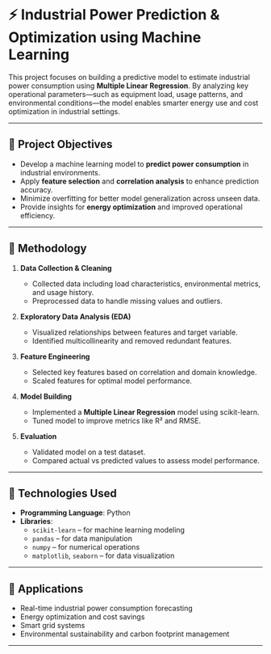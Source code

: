 
# ⚡ Industrial Power Prediction & Optimization using Machine Learning

This project focuses on building a predictive model to estimate industrial power consumption using **Multiple Linear Regression**. By analyzing key operational parameters—such as equipment load, usage patterns, and environmental conditions—the model enables smarter energy use and cost optimization in industrial settings.

---

## 📌 Project Objectives

- Develop a machine learning model to **predict power consumption** in industrial environments.
- Apply **feature selection** and **correlation analysis** to enhance prediction accuracy.
- Minimize overfitting for better model generalization across unseen data.
- Provide insights for **energy optimization** and improved operational efficiency.

---

## 🧠 Methodology

1. **Data Collection & Cleaning**
   - Collected data including load characteristics, environmental metrics, and usage history.
   - Preprocessed data to handle missing values and outliers.

2. **Exploratory Data Analysis (EDA)**
   - Visualized relationships between features and target variable.
   - Identified multicollinearity and removed redundant features.

3. **Feature Engineering**
   - Selected key features based on correlation and domain knowledge.
   - Scaled features for optimal model performance.

4. **Model Building**
   - Implemented a **Multiple Linear Regression** model using scikit-learn.
   - Tuned model to improve metrics like R² and RMSE.

5. **Evaluation**
   - Validated model on a test dataset.
   - Compared actual vs predicted values to assess model performance.

---

## 🔧 Technologies Used

- **Programming Language**: Python
- **Libraries**:
  - `scikit-learn` – for machine learning modeling
  - `pandas` – for data manipulation
  - `numpy` – for numerical operations
  - `matplotlib`, `seaborn` – for data visualization

---



## 🚀 Applications

- Real-time industrial power consumption forecasting
- Energy optimization and cost savings
- Smart grid systems
- Environmental sustainability and carbon footprint management

---



